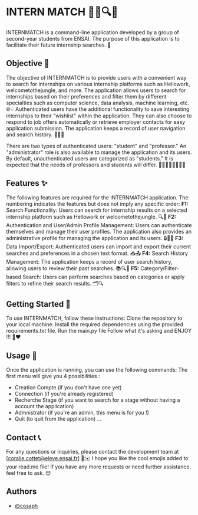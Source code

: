 # INTERN MATCH 👩‍💻🔍💼

INTERNMATCH is a command-line application developed by a group of second-year students from ENSAI. The purpose of this application is to facilitate their future internship searches. 🚀
## Objective 🎯

The objective of INTERNMATCH is to provide users with a convenient way to search for internships on various internship platforms such as Hellowork, welcometothejungle, and more. The application allows users to search for internships based on their preferences and filter them by different specialties such as computer science, data analysis, machine learning, etc. 🌐💡
Authenticated users have the additional functionality to save interesting internships to their "wishlist" within the application. They can also choose to respond to job offers automatically or retrieve employer contacts for easy application submission. The application keeps a record of user navigation and search history. 📝💼🔖

There are two types of authenticated users: "student" and "professor." An "administrator" role is also available to manage the application and its users. By default, unauthenticated users are categorized as "students." It is expected that the needs of professors and students will differ. 👩‍🎓👨‍🎓👨‍🏫👩‍🏫

## Features ✨
The following features are required for the INTERNMATCH application. The numbering indicates the features but does not imply any specific order:
__F1:__ Search Functionality: Users can search for internship results on a selected internship platform such as Hellowork or welcometothejungle. 🔍🔎
__F2:__ Authentication and User/Admin Profile Management: Users can authenticate themselves and manage their user profiles. The application also provides an administrative profile for managing the application and its users. 🔒👤👥
__F3:__ Data Import/Export: Authenticated users can import and export their current searches and preferences in a chosen text format. 📥📤
__F4:__ Search History Management: The application keeps a record of user search history, allowing users to review their past searches. 📚🔍📆
__F5:__ Category/Filter-based Search: Users can perform searches based on categories or apply filters to refine their search results. 🗂🔍
## Getting Started 🚀

To use INTERNMATCH, follow these instructions:
Clone the repository to your local machine.
Install the required dependencies using the provided requirements.txt file.
Run the main.py file
Follow what it's asking and ENJOY !!! 🎉❤️

## Usage 📖
Once the application is running, you can use the following commands:
The first menu will give you 4 possibilities :

- Creation Compte (if you don't have one yet)
- Connection (if you're already registered)
- Recherche Stage (if you want to search for a stage without having a account the application)
- Admnistrator (if you're an admin, this menu is for you !)
- Quit (to quit from the application)
...

## Contact 📞
For any questions or inquiries, please contact the development team at [coralie.cottet@eleve.ensai.fr] 📧✉️
I hope you like the cool emojis added to your read.me file! If you have any more requests or need further assistance, feel free to ask. 😊


## Authors

- [@cosaph](https://github.com/cosaph)

